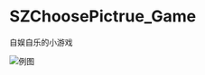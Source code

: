 # SZChoosePictrue_Game
自娱自乐的小游戏

![例图](http://code.cocoachina.com/uploads/attachments/20160624/131694/b4630d02f814546b6ed9a3078363e07b.gif)
